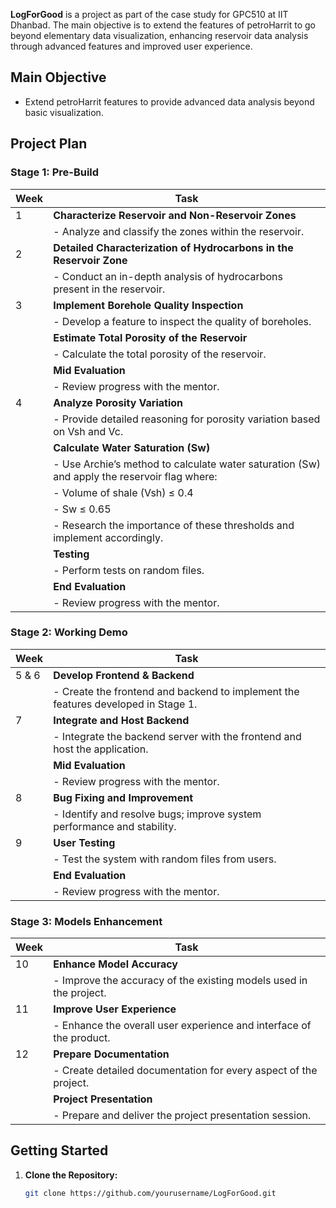 **LogForGood** is a project as part of the case study for GPC510 at IIT Dhanbad. The main objective is to extend the features of petroHarrit to go beyond elementary data visualization, enhancing reservoir data analysis through advanced features and improved user experience.

## Main Objective

- Extend petroHarrit features to provide advanced data analysis beyond basic visualization.

## Project Plan

### Stage 1: Pre-Build

| Week | Task                                                                                      |
|------|-------------------------------------------------------------------------------------------|
| 1    | **Characterize Reservoir and Non-Reservoir Zones**                                        |
|      | - Analyze and classify the zones within the reservoir.                                    |
| 2    | **Detailed Characterization of Hydrocarbons in the Reservoir Zone**                       |
|      | - Conduct an in-depth analysis of hydrocarbons present in the reservoir.                   |
| 3    | **Implement Borehole Quality Inspection**                                                  |
|      | - Develop a feature to inspect the quality of boreholes.                                   |
|      | **Estimate Total Porosity of the Reservoir**                                               |
|      | - Calculate the total porosity of the reservoir.                                           |
|      | **Mid Evaluation**                                                                        |
|      | - Review progress with the mentor.                                                         |
| 4    | **Analyze Porosity Variation**                                                             |
|      | - Provide detailed reasoning for porosity variation based on Vsh and Vc.                   |
|      | **Calculate Water Saturation (Sw)**                                                        |
|      | - Use Archie’s method to calculate water saturation (Sw) and apply the reservoir flag where:|
|      |   - Volume of shale (Vsh) ≤ 0.4                                                            |
|      |   - Sw ≤ 0.65                                                                            |
|      | - Research the importance of these thresholds and implement accordingly.                   |
|      | **Testing**                                                                              |
|      | - Perform tests on random files.                                                           |
|      | **End Evaluation**                                                                        |
|      | - Review progress with the mentor.                                                         |

### Stage 2: Working Demo

| Week  | Task                                                                                      |
|-------|-------------------------------------------------------------------------------------------|
| 5 & 6 | **Develop Frontend & Backend**                                                             |
|       | - Create the frontend and backend to implement the features developed in Stage 1.         |
| 7     | **Integrate and Host Backend**                                                             |
|       | - Integrate the backend server with the frontend and host the application.                 |
|       | **Mid Evaluation**                                                                        |
|       | - Review progress with the mentor.                                                         |
| 8     | **Bug Fixing and Improvement**                                                             |
|       | - Identify and resolve bugs; improve system performance and stability.                     |
| 9     | **User Testing**                                                                          |
|       | - Test the system with random files from users.                                            |
|       | **End Evaluation**                                                                        |
|       | - Review progress with the mentor.                                                         |

### Stage 3: Models Enhancement

| Week | Task                                                                                      |
|------|-------------------------------------------------------------------------------------------|
| 10   | **Enhance Model Accuracy**                                                                 |
|      | - Improve the accuracy of the existing models used in the project.                        |
| 11   | **Improve User Experience**                                                                |
|      | - Enhance the overall user experience and interface of the product.                       |
| 12   | **Prepare Documentation**                                                                  |
|      | - Create detailed documentation for every aspect of the project.                          |
|      | **Project Presentation**                                                                  |
|      | - Prepare and deliver the project presentation session.                                   |

## Getting Started

1. **Clone the Repository:**
   ```bash
   git clone https://github.com/yourusername/LogForGood.git
